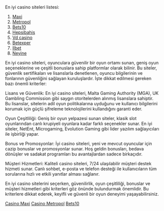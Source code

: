 En iyi casino siteleri listesi:

1. [Maxi](https://shorturl.at/osD5u)
2. [Metropol](https://shorturl.at/gqOGM)
3. [Bets10](https://shorturl.at/X1vs6) 
4. [Hepsibahis](https://shorturl.at/GfCoz)
5. [Vd casino](https://bit.ly/3HokqNl)
6. [Betexper](https://bit.ly/3xvqmzE)
7. [Ilbet](https://bit.ly/3xQ3jRt)
8. [Neyine](https://bit.ly/3zIfNw5)
 
En iyi casino siteleri, oyunculara güvenilir bir oyun ortamı sunan, geniş oyun seçeneklerine ve çeşitli bonuslara sahip platformlar olarak bilinir. Bu siteler, güvenlik sertifikaları ve lisanslarla denetlenen, oyuncu bilgilerinin ve fonlarının güvenliğini sağlayan kuruluşlardır. İşte dikkat edilmesi gereken bazı önemli kriterler:

Lisans ve Güvenlik: En iyi casino siteleri, Malta Gaming Authority (MGA), UK Gambling Commission gibi saygın otoritelerden alınmış lisanslara sahiptir. Bu lisanslar, sitelerin adil oyun politikalarına uyduğunu ve kullanıcı bilgilerini korumak için güçlü şifreleme teknolojilerini kullandığını garanti eder.

Oyun Çeşitliliği: Geniş bir oyun yelpazesi sunan siteler, klasik slot oyunlarından canlı krupiyeli oyunlara kadar farklı seçenekler sunar. En iyi siteler, NetEnt, Microgaming, Evolution Gaming gibi lider yazılım sağlayıcıları ile işbirliği yapar.

Bonus ve Promosyonlar: İyi casino siteleri, yeni ve mevcut oyuncular için cazip bonuslar ve promosyonlar sunar. Hoş geldin bonusları, bedava dönüşler ve sadakat programları bu avantajlardan sadece birkaçıdır.

Müşteri Hizmetleri: Kaliteli casino siteleri, 7/24 ulaşılabilir müşteri destek hizmeti sunar. Canlı sohbet, e-posta ve telefon desteği ile kullanıcıların tüm sorularına hızlı ve etkili yanıtlar alması sağlanır.

En iyi casino sitelerini seçerken, güvenilirlik, oyun çeşitliliği, bonuslar ve müşteri hizmetleri gibi kriterleri göz önünde bulundurmak önemlidir. Bu kriterlere dikkat ederek, keyifli ve güvenli bir oyun deneyimi yaşayabilirsiniz.

[Casino Maxi](https://shorturl.at/XS3zy)
[Casino Metropol](https://shorturl.at/2L0qX)
[Bets10](https://shorturl.at/EPPA4)
